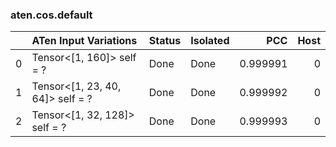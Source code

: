 ### aten.cos.default
|    | ATen Input Variations            | Status   | Isolated   |      PCC |   Host |
|---:|:---------------------------------|:---------|:-----------|---------:|-------:|
|  0 | Tensor<[1, 160]> self = ?        | Done     | Done       | 0.999991 |      0 |
|  1 | Tensor<[1, 23, 40, 64]> self = ? | Done     | Done       | 0.999992 |      0 |
|  2 | Tensor<[1, 32, 128]> self = ?    | Done     | Done       | 0.999993 |      0 |

